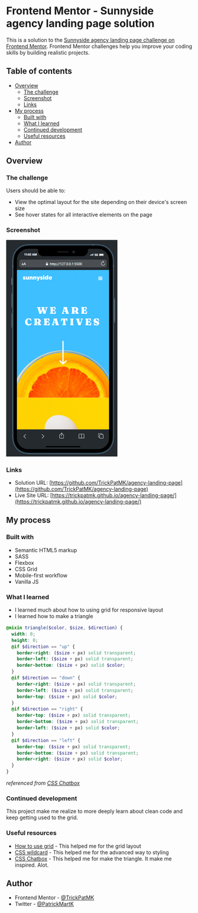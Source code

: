 # Frontend Mentor - Sunnyside agency landing page solution

This is a solution to the [Sunnyside agency landing page challenge on Frontend Mentor](https://www.frontendmentor.io/challenges/sunnyside-agency-landing-page-7yVs3B6ef). Frontend Mentor challenges help you improve your coding skills by building realistic projects.

## Table of contents

- [Overview](#overview)
  - [The challenge](#the-challenge)
  - [Screenshot](#screenshot)
  - [Links](#links)
- [My process](#my-process)
  - [Built with](#built-with)
  - [What I learned](#what-i-learned)
  - [Continued development](#continued-development)
  - [Useful resources](#useful-resources)
- [Author](#author)

## Overview

### The challenge

Users should be able to:

- View the optimal layout for the site depending on their device's screen size
- See hover states for all interactive elements on the page

### Screenshot

![](./screenshot.png)

### Links

- Solution URL: [https://github.com/TrickPatMK/agency-landing-page](https://github.com/TrickPatMK/agency-landing-page)
- Live Site URL: [https://trickpatmk.github.io/agency-landing-page/](https://trickpatmk.github.io/agency-landing-page/)

## My process

### Built with

- Semantic HTML5 markup
- SASS
- Flexbox
- CSS Grid
- Mobile-first workflow
- Vanilla JS

### What I learned

- I learned much about how to using grid for responsive layout
- I learned how to make a triangle

```scss
@mixin triangle($color, $size, $direction) {
  width: 0;
  height: 0;
  @if $direction == "up" {
    border-right: ($size + px) solid transparent;
    border-left: ($size + px) solid transparent;
    border-bottom: ($size + px) solid $color;
  }
  @if $direction == "down" {
    border-right: ($size + px) solid transparent;
    border-left: ($size + px) solid transparent;
    border-top: ($size + px) solid $color;
  }
  @if $direction == "right" {
    border-top: ($size + px) solid transparent;
    border-bottom: ($size + px) solid transparent;
    border-left: ($size + px) solid $color;
  }
  @if $direction == "left" {
    border-top: ($size + px) solid transparent;
    border-bottom: ($size + px) solid transparent;
    border-right: ($size + px) solid $color;
  }
}
```

_referenced from [CSS Chatbox](https://csshint.com/html-css-chat-box-designs/)_

### Continued development

This project make me realize to more deeply learn about clean code and keep getting used to the grid.

### Useful resources

- [How to use grid](https://css-tricks.com/look-ma-no-media-queries-responsive-layouts-using-css-grid/) - This helped me for the grid layout
- [CSS wildcard](https://www.geeksforgeeks.org/wildcard-selectors-and-in-css-for-classes/) - This helped me for the advanced way to styling
- [CSS Chatbox](https://csshint.com/html-css-chat-box-designs/) - This helped me for make the triangle. It make me inspired. Alot.

## Author

- Frontend Mentor - [@TrickPatMK](https://www.frontendmentor.io/profile/TrickPatMK)
- Twitter - [@PatrickMartK](https://www.twitter.com/PatrickMartK)
